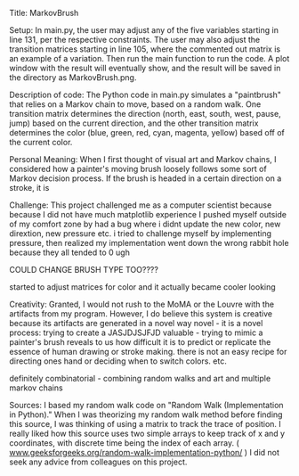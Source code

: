 Title: MarkovBrush

Setup:
    In main.py, the user may adjust any of the five variables starting in line 131, per the respective constraints. 
    The user may also adjust the transition matrices starting in line 105, where the commented out matrix is an example 
    of a variation. Then run the main function to run the code. A plot window with the result will eventually show,
    and the result will be saved in the directory as MarkovBrush.png.

Description of code: 
    The Python code in main.py simulates a "paintbrush" that relies on a Markov chain to move, based on a random
    walk. One transition matrix determines the direction (north, east, south, west, pause, jump) based on the current
    direction, and the other transition matrix determines the color (blue, green, red, cyan, magenta, yellow) based
    off of the current color. 

Personal Meaning:
    When I first thought of visual art and Markov chains, I considered how a painter's moving brush loosely follows some 
    sort of Markov decision process. If the brush is headed in a certain direction on a stroke, it is 

Challenge: 
This project challenged me as a computer scientist because 
because I did not have much matplotlib experience
 I pushed myself outside of my comfort zone by
had a bug where i didnt update the new color, new dirextion, new pressure etc. 
i tried to challenge myself by implementing pressure, then realized my implementation went down the wrong rabbit hole 
because they all tended to 0 ugh 

COULD CHANGE BRUSH TYPE TOO????

started to adjust matrices for color and it actually became cooler looking 

Creativity:
    Granted, I would not rush to the MoMA or the Louvre with the artifacts from my program. However, 
I do believe this system is creative because its artifacts are generated in a novel way 
   novel - it is a novel process: trying to create a JASJDJSJFJD
   valuable - trying to mimic a painter's brush reveals to us how difficult it is to predict or replicate the essence
   of human drawing or stroke making. there is not an easy recipe for directing ones hand or deciding when to switch
   colors. etc. 

definitely combinatorial - combining random walks and art and multiple markov chains

Sources:
    I based my random walk code on "Random Walk (Implementation in Python)." When I was theorizing my random walk 
    method before finding this source, I was thinking of using a matrix to track the trace of position. I really 
    liked how this source uses two simple arrays to keep track of x and y coordinates, with discrete time being the
    index of each array. 
    ( www.geeksforgeeks.org/random-walk-implementation-python/ ) 
    I did not seek any advice from colleagues on this project. 